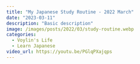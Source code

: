 ```yaml
---
title: "My Japanese Study Routine - 2022 March"
date: "2023-03-11"
description: "Basic description"
image: /images/posts/2022/03/study-routine.webp
categories:
  - Voylin's Life
  - Learn Japanese
video_url: https://youtu.be/PGlqPXajqps
---
```


